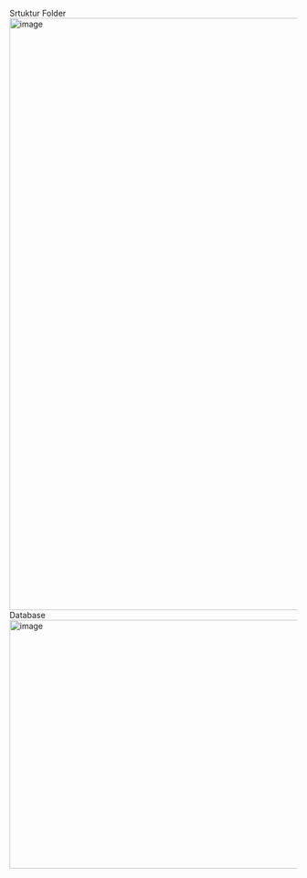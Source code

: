 Srtuktur Folder
<img width="598" height="1036" alt="image" src="https://github.com/user-attachments/assets/06eb18b5-ea4a-4229-931f-be8ac3f5d5e9" />
Database
<img width="1912" height="435" alt="image" src="https://github.com/user-attachments/assets/e69301b3-8b3e-4c57-b7bb-4a1521a55bee" />
